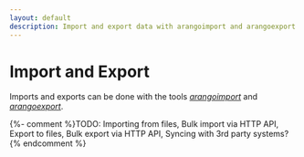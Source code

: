 ```yaml
---
layout: default
description: Import and export data with arangoimport and arangoexport tools
---
```

Import and Export
=================

Imports and exports can be done with the tools
[_arangoimport_](programs-arangoimport.html) and
[_arangoexport_](programs-arangoexport.html).

{%- comment %}TODO: Importing from files, Bulk import via HTTP API, Export to files, Bulk export via HTTP API, Syncing with 3rd party systems?{% endcomment %}
